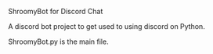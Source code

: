 ShroomyBot for Discord Chat

A discord bot project to get used to using discord on Python.

ShroomyBot.py is the main file.